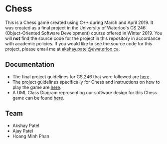 # Chess
This is a Chess game created using C++ during March and April 2019. It was created as a final project in the University of Waterloo's CS 246 (Object-Oriented Software Development) course offered in Winter 2019. You will **not** find the source code for the project in this repository in accordance with academic policies. If you would like to see the source code for this project, please email me at akshay.patel@uwaterloo.ca.

## Documentation
- The final project guidelines for CS 246 that were followed are [here](docs/project_guidelines.pdf).
- The project guidelines specifically for Chess and instructions on how to play the game are [here](docs/chess&#32;specifications.pdf).
- A UML Class Diagram representing our software design for this Chess game can be found [here](docs/uml.pdf).

## Team
- Akshay Patel
- Ajay Patel
- Hoang Minh Phan
